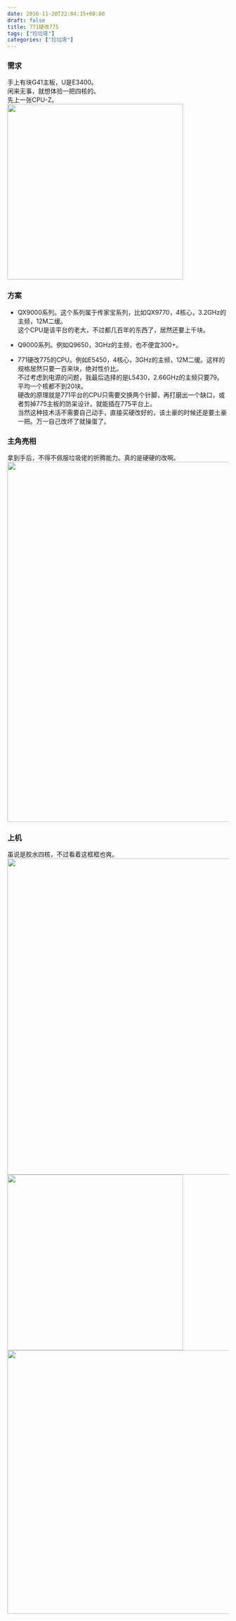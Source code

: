 ```yaml
---
date: 2016-11-20T22:04:15+08:00
draft: false
title: 771硬改775
tags: ["捡垃圾"]
categories: ["捡垃圾"]
---
```


### 需求
手上有块G41主板，U是E3400。  
闲来无事，就想体验一把四核的。  
先上一张CPU-Z。  
<img src="/imgs/l5430/cpu-z.png" width = "400" height = "400" align=center />

### 方案
- QX9000系列。这个系列属于传家宝系列，比如QX9770，4核心，3.2GHz的主频，12M二缓。  
这个CPU是该平台的老大，不过都几百年的东西了，居然还要上千块。

- Q9000系列。例如Q9650，3GHz的主频，也不便宜300+。

- 771硬改775的CPU。例如E5450，4核心，3GHz的主频，12M二缓。这样的规格居然只要一百来块，绝对性价比。  
不过考虑到电源的问题，我最后选择的是L5430，2.66GHz的主频只要79。平均一个核都不到20块。  
硬改的原理就是771平台的CPU只需要交换两个针脚，再打磨出一个缺口，或者剪掉775主板的防呆设计。就能插在775平台上。  
当然这种技术活不需要自己动手，直接买硬改好的，该土豪的时候还是要土豪一把。万一自己改坏了就操蛋了。

### 主角亮相
拿到手后，不得不佩服垃圾佬的折腾能力。真的是硬硬的改啊。
<img src="/imgs/l5430/l5430.jpg" width = "830" height = "820" align=center />

### 上机
虽说是胶水四核，不过看着这框框也爽。
<img src="/imgs/l5430/4.png" width = "790" height = "720" align=center />
<img src="/imgs/l5430/cpuz1.png" width = "400" height = "400" align=center />
<img src="/imgs/l5430/pf.jpg" width = "900" height = "600" align=center />
